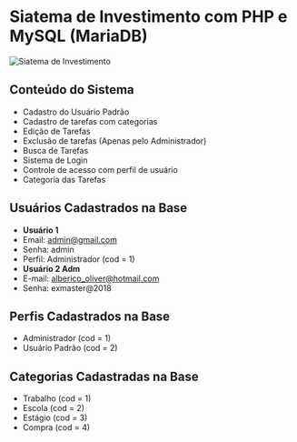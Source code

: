# Siatema de Investimento com PHP e MySQL (MariaDB)

![Siatema de Investimento]()

## Conteúdo do Sistema
* Cadastro do Usuário Padrão
* Cadastro de tarefas com categorias
* Edição de Tarefas
* Exclusão de tarefas (Apenas pelo Administrador)
* Busca de Tarefas
* Sistema de Login
* Controle de acesso com perfil de usuário
* Categoria das Tarefas

## Usuários Cadastrados na Base
* **Usuário 1**
* Email: admin@gmail.com
* Senha: admin
* Perfil: Administrador (cod = 1)
* **Usuário 2 Adm**
* E-mail: alberico_oliver@hotmail.com
* Senha: exmaster@2018


## Perfis Cadastrados na Base
* Administrador (cod = 1)
* Usuário Padrão (cod = 2)

## Categorias Cadastradas na Base
* Trabalho (cod = 1)
* Escola (cod = 2)
* Estágio (cod = 3)
* Compra (cod = 4)
